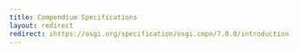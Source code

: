 ```yaml
---
title: Compendium Specifications
layout: redirect
redirect: ihttps://osgi.org/specification/osgi.cmpn/7.0.0/introduction.html 
---
```


